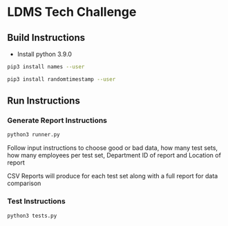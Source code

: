 # LDMS Tech Challenge
 
## Build Instructions

* Install python 3.9.0
```sh
pip3 install names --user
```
```sh 
pip3 install randomtimestamp --user
```


## Run Instructions

### Generate Report Instructions

```sh 
python3 runner.py
```
Follow input instructions to choose good or bad data, how many test sets, how many employees per test set, Department ID of report and Location of report

CSV Reports will produce for each test set along with a full report for data comparison


### Test Instructions

```sh
python3 tests.py
```
